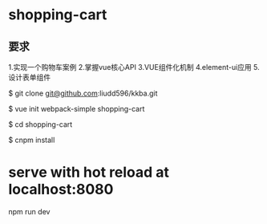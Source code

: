 # shopping-cart
## 要求
1.实现一个购物车案例
2.掌握vue核心API
3.VUE组件化机制
4.element-ui应用
5.设计表单组件

$ git clone git@github.com:liudd596/kkba.git

$ vue init webpack-simple shopping-cart

$ cd shopping-cart

$ cnpm install

# serve with hot reload at localhost:8080
npm run dev
